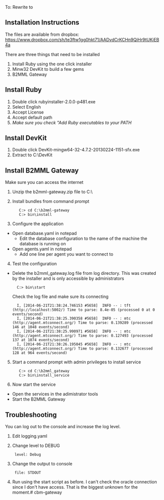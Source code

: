 To: Rewrite to 

Installation Instructions
-------

The files are available from dropbox: https://www.dropbox.com/sh/te3ftw1gg0hkt71/AADvdCrKCHn9QiHr9tUKiEB4a

There are three things that need to be installed

1. Install Ruby using the one click installer
2. Minw32 DevKit to build a few gems
3. B2MML Gateway

Install Ruby
-------

1. Double click rubyinstaller-2.0.0-p481.exe
2. Select English
3. Accept License
4. Accept default path 
5. *Make sure you check "Add Ruby executables to your PATH*
  
Install DevKit
-------

1. Double click DevKit-mingw64-32-4.7.2-20130224-1151-sfx.exe
2. Extract to C:\DevKit

Install B2MML Gateway
-------

Make sure you can access the internet

1. Unzip the b2mml-gateway.zip file to C:\
2. Install bundles from command prompt

          C:> cd C:\b2mml-gateway
          C:> bin\install
  
3. Configure the application

  * Open database.yaml in notepad
    * Edit the database configuration to the name of the machine the 
      database is running on
  * Open agents.yaml in notepad
    * Add one line per agent you want to connect to
    
4. Test the configuration

  * Delete the b2mml_gateway.log file from log directory. This was
    created by the installer and is only accessible by administrators

          C:> bin\start
    
    Check the log file and make sure its connecting
    
          I, [2014-06-21T21:38:24.746153 #5658]  INFO -- : tft (http://localhost:5002/) Time to parse: 8.4e-05 (processed 0 at 0 events/second)
          I, [2014-06-21T21:38:25.390358 #5658]  INFO -- : mtc (http://agent.mtconnect.org/) Time to parse: 0.139289 (processed 146 at 1048 events/second)
          I, [2014-06-21T21:38:25.990971 #5658]  INFO -- : mtc (http://agent.mtconnect.org/) Time to parse: 0.127493 (processed 137 at 1074 events/second)
          I, [2014-06-21T21:38:26.195045 #5658]  INFO -- : mtc (http://agent.mtconnect.org/) Time to parse: 0.132677 (processed 128 at 964 events/second)
            

5. Start a command prompt with admin privileges to install service

          C:> cd C:\b2mml_gateway
          C:> bin\install_service

6. Now start the service

  * Open the services in the adimistrator tools
  * Start the B2MML Gateway
  
Troubleshooting
-------

You can log out to the console and increase the log level.

1. Edit logging.yaml
2. Change level to DEBUG
  
        level: Debug
        
3. Change the output to console

        file: STDOUT
        
3. Run using the start script as before. I can't check the oracle connection since 
   I don't have access. That is the biggest unknown for the moment.# cbm-gateway
